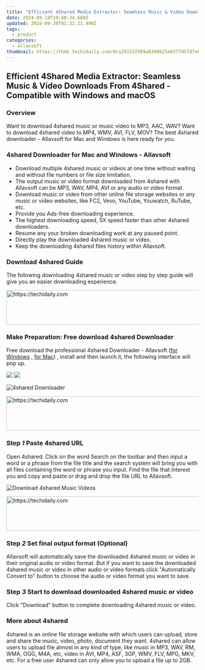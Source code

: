 ```yaml
---
title: "Efficient 4Shared Media Extractor: Seamless Music & Video Downloads From 4Shared - Compatible with Windows and macOS"
date: 2024-09-18T19:48:24.660Z
updated: 2024-09-20T01:32:21.490Z
tags:
  - product
categories:
  - allavsoft
thumbnail: https://thmb.techidaily.com/0ca201532589a8340625e0277d57d7a6d8a4fe5f03caf08035754438a176d190.jpg
---
```


## Efficient 4Shared Media Extractor: Seamless Music & Video Downloads From 4Shared - Compatible with Windows and macOS

### Overview

Want to download 4shared music or music video to MP3, AAC, WAV? Want to download 4shared video to MP4, WMV, AVI, FLV, MOV? The best 4shared downloader - Allavsoft for Mac and Windows is here ready for you.

### 4shared Downloader for Mac and Windows - Allavsoft

* Download multiple 4shared music or videos at one time without waiting and without file numbers or file size limitation.
* The output music or video format downloaded from 4shared with Allavsoft can be MP3, WAV, MP4, AVI or any audio or video format.
* Download music or video from other online file storage websites or any music or video websites, like FC2, Vevo, YouTube, Youwatch, RuTube, etc.
* Provide you Ads-free downloading experience.
* The highest downloading speed, 5X speed faster than other 4shared downloaders.
* Resume any your broken downloading work at any paused point.
* Directly play the downloaded 4shared music or video.
* Keep the downloading 4shared files history within Allavsoft.

### Download 4shared Guide

The following downloading 4shared music or video step by step guide will give you an easier downloading experience.

<!-- affiliate ads begin -->
<a href="https://aligracehair.sjv.io/c/5597632/1997635/19272" target="_top" id="1997635">
  <img src="//a.impactradius-go.com/display-ad/19272-1997635" border="0" alt="https://techidaily.com" width="728" height="90"/>
</a>
<img height="0" width="0" src="https://aligracehair.sjv.io/i/5597632/1997635/19272" style="position:absolute;visibility:hidden;" border="0" />
<!-- affiliate ads end -->

### Make Preparation: Free download 4shared Downloader

Free download the professional 4shared Downloader - Allavsoft ([for Windows](https://tools.techidaily.com/allavsoft/products/) , [for Mac](https://tools.techidaily.com/allavsoft/products/)) , install and then launch it, the following interface will pop up.

[![](https://www.allavsoft.com/how-to/../images/how-to/free-download-win.jpg)](https://tools.techidaily.com/allavsoft/products/) [![](https://www.allavsoft.com/how-to/../images/how-to/free-download-mac.jpg)](https://tools.techidaily.com/allavsoft/products/)

![4shared Downloader](https://www.allavsoft.com/how-to/../images/allavsoft/screen-shot-600.jpg)

<!-- affiliate ads begin -->
<a href="https://unicoeye.pxf.io/c/5597632/2134228/18498" target="_top" id="2134228">
  <img src="//a.impactradius-go.com/display-ad/18498-2134228" border="0" alt="https://techidaily.com" width="728" height="90"/>
</a>
<img height="0" width="0" src="https://unicoeye.pxf.io/i/5597632/2134228/18498" style="position:absolute;visibility:hidden;" border="0" />
<!-- affiliate ads end -->

### Step _1_ Paste 4shared URL

Open 4shared. Click on the word Search on the toolbar and then input a word or a phrase from the file title and the search system will bring you with all files containing the word or phrase you input. Find the file that interest you and copy and paste or drag and drop the file URL to Allavsoft.

![Download 4shared Music Videos](https://www.allavsoft.com/how-to/../images/how-to/download-jibjab-videos/download-jibjab-videos.jpg)

<!-- affiliate ads begin -->
<a href="https://appsumo.8odi.net/c/5597632/2068411/7443" target="_top" id="2068411">
  <img src="//a.impactradius-go.com/display-ad/7443-2068411" border="0" alt="https://techidaily.com" width="728" height="90"/>
</a>
<img height="0" width="0" src="https://appsumo.8odi.net/i/5597632/2068411/7443" style="position:absolute;visibility:hidden;" border="0" />
<!-- affiliate ads end -->

### Step _2_ Set final output format (Optional)

Allavsoft will automatically save the downloaded 4shared music or video in their original audio or video format. But if you want to save the downloaded 4shared music or video in other audio or video formats click "Automatically Convert to" button to choose the audio or video format you want to save.

### Step _3_ Start to download downloaded 4shared music or video

Click "Download" button to complete downloading 4shared music or video.

### More about 4shared

4shared is an online file storage website with which users can upload, store and share the music, video, photo, document they want. 4shared can allow users to upload file almost in any kind of type, like music in MP3, WAV, RM, WMA, OGG, M4A, etc, video in AVI, MP4, ASF, 3GP, WMV, FLV, MPG, MKV, etc. For a free user 4shared can only allow you to upload a file up to 2GB.

<ins class="adsbygoogle"
     style="display:block"
     data-ad-format="autorelaxed"
     data-ad-client="ca-pub-7571918770474297"
     data-ad-slot="1223367746"></ins>

<ins class="adsbygoogle"
     style="display:block"
     data-ad-client="ca-pub-7571918770474297"
     data-ad-slot="8358498916"
     data-ad-format="auto"
     data-full-width-responsive="true"></ins>
